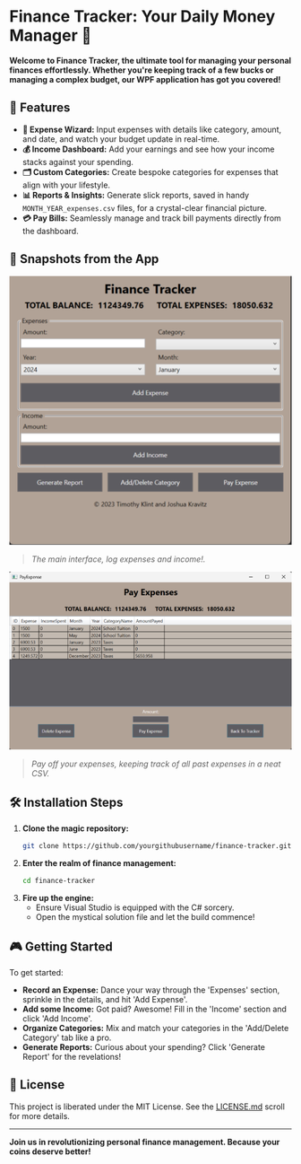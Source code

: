 # Finance Tracker: Your Daily Money Manager 🚀

**Welcome to Finance Tracker, the ultimate tool for managing your personal finances effortlessly. Whether you're keeping track of a few bucks or managing a complex budget, our WPF application has got you covered!**

## 🌟 Features

- **💸 Expense Wizard:** Input expenses with details like category, amount, and date, and watch your budget update in real-time.
- **💰 Income Dashboard:** Add your earnings and see how your income stacks against your spending.
- **🗂️ Custom Categories:** Create bespoke categories for expenses that align with your lifestyle.
- **📊 Reports & Insights:** Generate slick reports, saved in handy `MONTH_YEAR_expenses.csv` files, for a crystal-clear financial picture.
- **💳 Pay Bills:** Seamlessly manage and track bill payments directly from the dashboard.

## 📸 Snapshots from the App

![Finance Tracker Main Interface](./.github/initial_screen.png)

>*The main interface, log expenses and income!.*

![Expense Details](./.github/pay_expense.png)

> *Pay off your expenses, keeping track of all past expenses in a neat CSV.*

## 🛠 Installation Steps

1. **Clone the magic repository:**
   ```bash
   git clone https://github.com/yourgithubusername/finance-tracker.git
   ```
2. **Enter the realm of finance management:**
   ```bash
   cd finance-tracker
   ```
3. **Fire up the engine:**
   - Ensure Visual Studio is equipped with the C# sorcery.
   - Open the mystical solution file and let the build commence!

## 🎮 Getting Started

To get started:
- **Record an Expense:** Dance your way through the 'Expenses' section, sprinkle in the details, and hit 'Add Expense'.
- **Add some Income:** Got paid? Awesome! Fill in the 'Income' section and click 'Add Income'.
- **Organize Categories:** Mix and match your categories in the 'Add/Delete Category' tab like a pro.
- **Generate Reports:** Curious about your spending? Click 'Generate Report' for the revelations!

## 📜 License

This project is liberated under the MIT License. See the [LICENSE.md](LICENSE) scroll for more details.

---

**Join us in revolutionizing personal finance management. Because your coins deserve better!**
